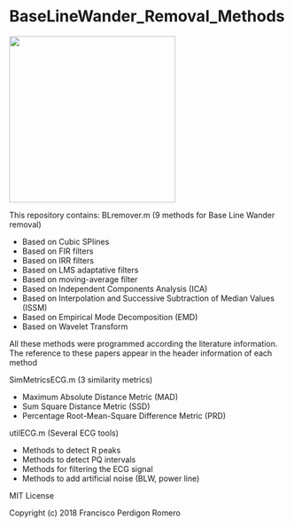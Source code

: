 # BaseLineWander_Removal_Methods

<img src="https://github.com/fperdigon/ECG-BaseLineWander-Removal-Methods/blob/master/ecg_image.png" width="300">

This repository contains:
BLremover.m (9 methods for Base Line Wander removal)
- Based on Cubic SPlines
- Based on FIR filters
- Based on IRR filters
- Based on LMS adaptative filters
- Based on moving-average filter
- Based on Independent Components Analysis (ICA)
- Based on Interpolation and Successive Subtraction of Median Values (ISSM)
- Based on Empirical Mode Decomposition (EMD)
- Based on Wavelet Transform

 All these methods were programmed according the literature information.
 The reference to these papers appear in the header information of each method


SimMetricsECG.m (3 similarity metrics)
- Maximum Absolute Distance Metric (MAD)
- Sum Square Distance Metric (SSD)
- Percentage Root-Mean-Square Difference Metric (PRD)

utilECG.m (Several ECG tools)
- Methods to detect R peaks
- Methods to detect PQ intervals
- Methods for filtering the ECG signal
- Methods to add artificial noise (BLW, power line)


MIT License

Copyright (c) 2018 Francisco Perdigon Romero
